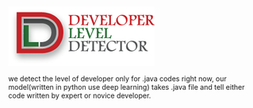 ![alt text](https://github.com/Akhtar-Munir/Developer-level-detect/blob/master/resource/images/logo.png)

we detect the level of developer only for .java codes right now, our model(written in python use deep learning) takes .java file and tell either code written by expert or novice developer.
